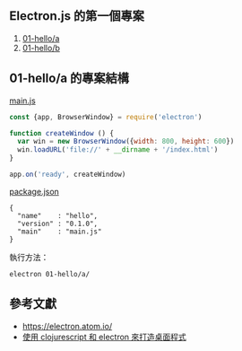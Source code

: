 ## Electron.js 的第一個專案

1. [01-hello/a](../code/01-hello/a)
2. [01-hello/b](../code/01-hello/b)

## 01-hello/a 的專案結構

[main.js](01-hello/a/main.js)

```js
const {app, BrowserWindow} = require('electron')

function createWindow () {
  var win = new BrowserWindow({width: 800, height: 600})
  win.loadURL('file://' + __dirname + '/index.html')
}

app.on('ready', createWindow)
```

[package.json](01-hello/a/package.js)

```
{
  "name"    : "hello",
  "version" : "0.1.0",
  "main"    : "main.js"
}
```

執行方法：

```
electron 01-hello/a/
```

## 參考文獻
* https://electron.atom.io/
* [使用 clojurescript 和 electron 來打造桌面程式](https://coldnew.github.io/8cc7755c/)